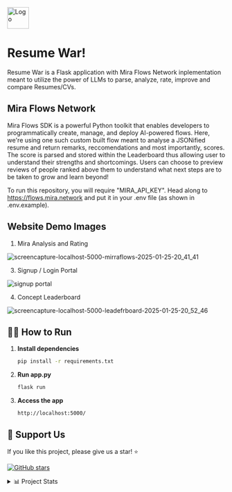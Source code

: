 <div style="display: flex; align-items: center;">
    <img src="https://github.com/user-attachments/assets/c016795d-1577-47bc-a3e5-d6a46d4fcf7d" alt="Logo" style="width: 50px; height: auto; margin-right: 10px;">
</div>

# Resume War!
Resume War is a Flask application with Mira Flows Network inplementation meant to utilize the power of LLMs to parse, analyze, rate, improve and compare Resumes/CVs. 

## Mira Flows Network
Mira Flows SDK is a powerful Python toolkit that enables developers to programmatically create, manage, and deploy AI-powered flows. Here, we're using one such custom built flow meant to analyse a JSONified resume and return remarks, reccomendations and most importantly, scores.
The score is parsed and stored within the Leaderboard thus allowing user to understand their strengths and shortcomings. 
Users can choose to preview reviews of people ranked above them to understand what next steps are to be taken to grow and learn beyond!

To run this repository, you will require "MIRA_API_KEY". Head along to https://flows.mira.network and put it in your .env file (as shown in .env.example).

## Website Demo Images
1. Mira Analysis and Rating

![screencapture-localhost-5000-mirraflows-2025-01-25-20_41_41](https://github.com/user-attachments/assets/e5473b30-9c0e-4014-8d3b-553edc040b77)

3. Signup / Login Portal

![signup portal](https://github.com/user-attachments/assets/9f8e0c4a-ee0b-40ad-8cf4-c8833002cd42)

4. Concept Leaderboard

![screencapture-localhost-5000-leadefrboard-2025-01-25-20_52_46](https://github.com/user-attachments/assets/484f7d69-65d6-477d-85eb-cc46ce983c3a)

## 🏃‍♂️ How to Run

1. **Install dependencies**
   ```bash
   pip install -r requirements.txt
   ```

2. **Run app.py**
   ```bash
   flask run
   ```

3. **Access the app**
   ```
   http://localhost:5000/
   ```
## 💖 Support Us

If you like this project, please give us a star! ⭐

[![GitHub stars](https://img.shields.io/github/stars/krishiv1545/Resume-War.svg?style=social&label=Star&maxAge=2592000)](https://github.com/krishiv1545/Resume-War/stargazers/)
  
<details>
<summary>📊 Project Stats</summary>

![GitHub language count](https://img.shields.io/github/languages/count/krishiv1545/Resume-War)
![GitHub top language](https://img.shields.io/github/languages/top/krishiv1545/Resume-War)
![GitHub last commit](https://img.shields.io/github/last-commit/krishiv1545/Resume-War)
![GitHub issues](https://img.shields.io/github/issues/krishiv1545/Resume-War)



